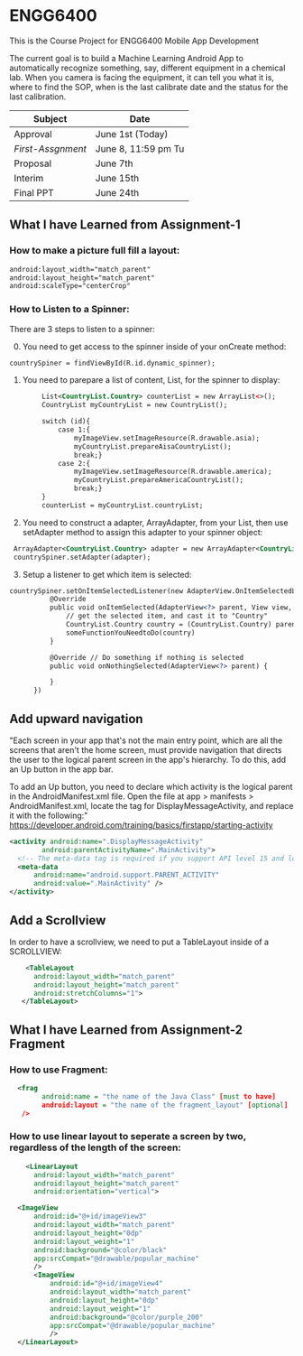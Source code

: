 # ENGG6400
This is the Course Project for ENGG6400 Mobile App Development

The current goal is to build a Machine Learning Android App to automatically recognize something, say, different equipment in a chemical lab. When you camera is facing the equipment, it  can tell you what it is, where to find the SOP, when is the last calibrate date and the status for the last calibration.

Subject|Date
------------ | -------------
Approval|June 1st (Today)
*First-Assgnment*|June 8, 11:59 pm Tu
Proposal|June 7th
Interim |June 15th
Final PPT |June 24th

## What I have Learned from Assignment-1
### How to make a picture full fill a layout:
```xml
android:layout_width="match_parent"
android:layout_height="match_parent"
android:scaleType="centerCrop"
```
### How to Listen to a Spinner:
There are 3 steps to listen to a spinner:

0) You need to get access to the spinner inside of your onCreate method:
```xml
countrySpiner = findViewById(R.id.dynamic_spinner);
```

1) You need to parepare a list of content, List<T>, for the spinner to display:
  
```xml
        List<CountryList.Country> counterList = new ArrayList<>();
        CountryList myCountryList = new CountryList();

        switch (id){
            case 1:{
                myImageView.setImageResource(R.drawable.asia);
                myCountryList.prepareAisaCountryList();
                break;}
            case 2:{
                myImageView.setImageResource(R.drawable.america);
                myCountryList.prepareAmericaCountryList();
                break;}
        }
        counterList = myCountryList.countryList;
```
 
2) You need to construct a adapter, ArrayAdapter<T>, from your List<T>, then use setAdapter method to assign this adapter to your spinner object:
  
  ```xml
   ArrayAdapter<CountryList.Country> adapter = new ArrayAdapter<CountryList.Country>(this,R.layout.support_simple_spinner_dropdown_item,counterList);
   countrySpiner.setAdapter(adapter);
  ```
  
 3) Setup a listener to get which item is selected:
  
  ```xml
  countrySpiner.setOnItemSelectedListener(new AdapterView.OnItemSelectedListener() {
            @Override
            public void onItemSelected(AdapterView<?> parent, View view, int position, long id) {
                // get the selected item, and cast it to "Country" 
                CountryList.Country country = (CountryList.Country) parent.getSelectedItem();
                someFunctionYouNeedtoDo(country)
            }

            @Override // Do something if nothing is selected
            public void onNothingSelected(AdapterView<?> parent) {

            }
        })
  ```
  
  ## Add upward navigation
 "Each screen in your app that's not the main entry point, which are all the screens that aren't the home screen, must provide navigation that directs the user to the logical parent screen in the app's hierarchy. To do this, add an Up button in the app bar.

To add an Up button, you need to declare which activity is the logical parent in the AndroidManifest.xml file. Open the file at app > manifests > AndroidManifest.xml, locate the <activity> tag for DisplayMessageActivity, and replace it with the following:"
  https://developer.android.com/training/basics/firstapp/starting-activity
  
  ```xml
  <activity android:name=".DisplayMessageActivity"
          android:parentActivityName=".MainActivity">
    <!-- The meta-data tag is required if you support API level 15 and lower -->
    <meta-data
        android:name="android.support.PARENT_ACTIVITY"
        android:value=".MainActivity" />
</activity>
  ```
## Add a Scrollview
  
  In order to have a scrollview, we need to put a TableLayout inside of a SCROLLVIEW:
  
  ```xml
      <TableLayout
        android:layout_width="match_parent"
        android:layout_height="match_parent"
        android:stretchColumns="1">
     </TableLayout>
  ```
  
## What I have Learned from Assignment-2 Fragment
### How to use Fragment:
```xml
  <frag
        android:name = "the name of the Java Class" [must to have]
        android:layout = "the name of the fragment_layout" [optional]
   />
```
### How to use linear layout to seperate a screen by two, regardless of the length of the screen:
  ```xml
      <LinearLayout
        android:layout_width="match_parent"
        android:layout_height="match_parent"
        android:orientation="vertical">

    <ImageView
        android:id="@+id/imageView3"
        android:layout_width="match_parent"
        android:layout_height="0dp"
        android:layout_weight="1"
        android:background="@color/black"
        app:srcCompat="@drawable/popular_machine"
        />
        <ImageView
            android:id="@+id/imageView4"
            android:layout_width="match_parent"
            android:layout_height="0dp"
            android:layout_weight="1"
            android:background="@color/purple_200"
            app:srcCompat="@drawable/popular_machine"
            />
    </LinearLayout>
  ```

  
